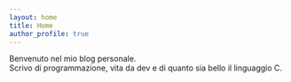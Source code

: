 ```yaml
---
layout: home
title: Home
author_profile: true
---
```


Benvenuto nel mio blog personale.  
Scrivo di programmazione, vita da dev e di quanto sia bello il linguaggio C.

